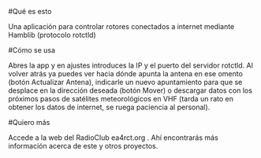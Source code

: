 #Qué es esto

Una aplicación para controlar rotores conectados a internet mediante Hamblib (protocolo rotctld)

#Cómo se usa

Abres la app y en ajustes introduces la IP y el puerto del servidor rotctld. Al volver atrás ya puedes ver hacia dónde apunta la antena en ese omento (botón Actualizar Antena), indicarle un nuevo apuntamiento para que se desplace en la dirección deseada (botón Mover) o descargar datos con los próximos pasos de satélites meteorológicos en VHF (tarda un rato en obtener los datos de internet, se ruega paciencia al personal).

#Quiero más

Accede a la web del RadioClub ea4rct.org . Ahí encontrarás más información acerca de este y otros proyectos.